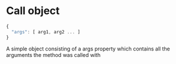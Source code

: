 # Call object

```js
{
  "args": [ arg1, arg2 ... ]
}
```

A simple object consisting of a args property which contains all the arguments the method was called with

